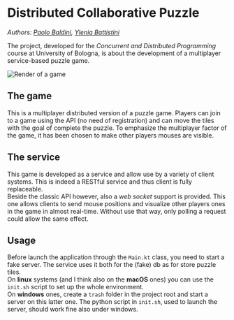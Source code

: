 # Distributed Collaborative Puzzle

*Authors:
[Paolo Baldini](https://github.com/Mandrab),
[Ylenia Battistini](https://github.com/yleniaBattistini)*

The project, developed for the *Concurrent and Distributed Programming* course at University of Bologna, is about the
 development of a multiplayer service-based puzzle game.

![Render of a game](res/multiplayer_puzzle.gif)

## The game
This is a multiplayer distributed version of a puzzle game. Players can join to a game using the API (no need of
 registration) and can move the tiles with the goal of complete the puzzle. To emphasize the multiplayer
 factor of the game, it has been chosen to make other players mouses are visible.

## The service
This game is developed as a service and allow use by a variety of client systems. This is indeed a RESTful service and
 thus client is fully replaceable.<br>
Beside the classic API however, also a *web socket* support is provided. This one allows clients to send mouse
 positions and visualize other players ones in the game in almost real-time. Without use that way, only polling a
 request could allow the same effect.

## Usage
Before launch the application through the `Main.kt` class, you need to start a fake server.
The service uses it both for the (fake) db as for store puzzle tiles.<br>
On **linux** systems (and I think also on the **macOS** ones) you can use the `init.sh` 
script to set up the whole environment.<br>
On **windows** ones, create a `trash` folder in the project root and start a server on this
latter one.
The python script in `init.sh`, used to launch the server, should work fine also under windows.